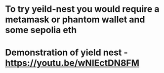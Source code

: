 # To try yeild-nest you would require a metamask or phantom wallet and some sepolia eth
# Demonstration of yield nest - https://youtu.be/wNIEctDN8FM
